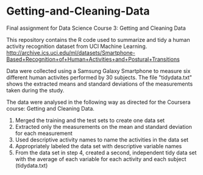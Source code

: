 # Getting-and-Cleaning-Data
Final assignment for Data Science Course 3: Getting and Cleaning Data

This repository contains the R code used to summarize and tidy a human activity recognition dataset from UCI Machine Learning. 
http://archive.ics.uci.edu/ml/datasets/Smartphone-Based+Recognition+of+Human+Activities+and+Postural+Transitions

Data were collected using a Samsung Galaxy Smartphone to measure six different human activites performed by 30 subjects.
The file "tidydata.txt" shows the extracted means and standard deviations of the measurements taken during the study.

The data were analysed in the following way as directed for the Coursera course: Getting and Cleaning Data.

1. Merged the training and the test sets to create one data set
2. Extracted only the measurements on the mean and standard deviation for each measurement
3. Used descriptive activity names to name the activities in the data set
4. Appropriately labeled the data set with descriptive variable names
5. From the data set in step 4, created a second, independent tidy data set with the average of each variable for each activity and each subject (tidydata.txt)
